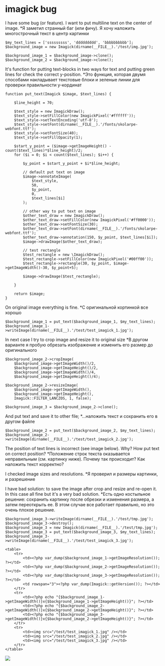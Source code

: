 # imagick bug

I have some bug (or feature). I want to put multiline text on the center of image.
*Я заметил странный баг (или фичу). Я хочу наложить многострочный текст в центр картинки

    $my_text_lines = ['sssssssss', 'ddddddddd', 'bbbbbbbbbb'];
    $background_image = new Imagick(dirname(__FILE__).'/test/img.jpg');

    $background_image_1 = $background_image->clone();
    $background_image_2 = $background_image->clone();

It's function for putting text-blocks in two ways for text and putting green lines for check the correct y-position.
*Это функция, которая двумя способами накладывает текстовые блоки и зеленые линии для проверки правильности y-кординат

    function put_text(Imagick $image, $text_lines) {

        $line_height = 70;

        $text_style = new ImagickDraw();
        $text_style->setFillColor(new ImagickPixel('#ffffff'));
        $text_style->setTextEncoding('utf-8');
        $text_style->setFont(dirname(__FILE__).'/fonts/skolarpe-webfont.ttf');
        $text_style->setFontSize(40);
        $text_style->setFillOpacity(1);

        $start_y_point = ($image->getImageHeight() - count($text_lines)*$line_height)/2;
        for ($i = 0; $i < count($text_lines); $i++) {

            $y_point = $start_y_point + $i*$line_height;

            // default put text on image
            $image->annotateImage(
                $text_style,
                50,
                $y_point,
                0,
                $text_lines[$i]
            );

            // other way to put text on image
            $other_text_draw = new ImagickDraw();
            $other_text_draw->setFillColor(new ImagickPixel('#ff0000'));
            $other_text_draw->setFontSize(30);
            $other_text_draw->setFont(dirname(__FILE__).'/fonts/skolarpe-webfont.ttf');
            $other_text_draw->annotation(150, $y_point, $text_lines[$i]);
            $image->drawImage($other_text_draw);

            // test rectangle
            $test_rectangle = new \ImagickDraw();
            $test_rectangle->setFillColor(new ImagickPixel('#00ff00'));
            $test_rectangle->rectangle(30, $y_point, $image->getImageWidth()-30, $y_point+5);

            $image->drawImage($test_rectangle);

        }

        return $image;
    }
    
On original image everything is fine.
*С оригинальной кортинкой все хорошо

    $background_image_1 = put_text($background_image_1, $my_text_lines);
    $background_image_1->writeImage(dirname(__FILE__).'/test/test_imagick_1.jpg');
    
In next case I try to crop image and resize it to original size
*В другом варианте я пробую обрезать изображение и изменить его размер до оригинального

    $background_image_2->cropImage(
        $background_image->getImageWidth()/2,
        $background_image->getImageHeight()/2,
        $background_image->getImageWidth()/4,
        $background_image->getImageHeight()/4);

    $background_image_2->resizeImage(
        $background_image->getImageWidth(), 
        $background_image->getImageHeight(), 
        Imagick::FILTER_LANCZOS, 1, false);
      
    $background_image_3 = $background_image_2->clone();
        
And put text and save it to other file;
*...наложить текст и сохранить его в другом файле

    $background_image_2 = put_text($background_image_2, $my_text_lines);
    $background_image_2->writeImage(dirname(__FILE__).'/test/test_imagick_2.jpg');

The position of text lines is incorrect (see image below). Why? How put text on correct position?
*Положение строк текста оказывается неправильным (см. картинку ниже). Почему так происходит? Как наложить текст корректно?

I checked image sizes and resolutions.
*Я проверил и размеры картинки, и разрешение

I have bad solution: to save the image after crop and resize and re-open it. In this case all fine but it's a very bad solution.
*Есть одно костыльное решение: сохранить картинку после обрезки и изменения размера, а затем переоткрыть ее. В этом случае все работает правильно, но это очень плохое решение.

    $background_image_3->writeImage(dirname(__FILE__).'/test/tmp.jpg');
    $background_image_3->destroy();
    $background_image_3 = new Imagick(dirname(__FILE__).'/test/tmp.jpg');
    $background_image_3 = put_text($background_image_3, $my_text_lines);
    $background_image_3->writeImage(dirname(__FILE__).'/test/test_imagick_3.jpg');

    <table>
        <tr>
            <td><?php var_dump($background_image_1->getImageResolution()); ?></td>
            <td><?php var_dump($background_image_2->getImageResolution()); ?></td>
            <td><?php var_dump($background_image_3->getImageResolution()); ?></td>
            <td rowspan="3"><?php var_dump(Imagick::getVersion()); ?></td>
        </tr>
        <tr>
            <td><?php echo "{$background_image_1->getImageWidth()}x{$background_image_1->getImageHeight()}"; ?></td>
            <td><?php echo "{$background_image_2->getImageWidth()}x{$background_image_2->getImageHeight()}"; ?></td>
            <td><?php echo "{$background_image_3->getImageWidth()}x{$background_image_2->getImageHeight()}"; ?></td>
        </tr>
        <tr>
            <td><img src="/test/test_imagick_1.jpg" /></td>
            <td><img src="/test/test_imagick_2.jpg" /></td>
            <td><img src="/test/test_imagick_3.jpg" /></td>
        </tr>
    </table>
    
<img src="https://i.stack.imgur.com/E0Zop.png" />
